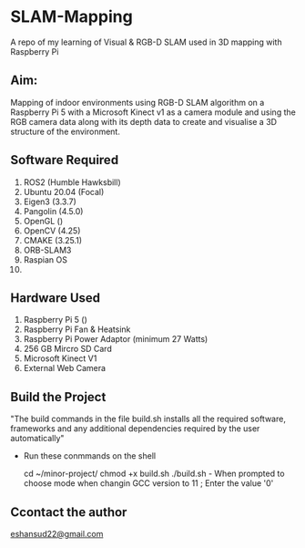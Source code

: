 # SLAM-Mapping
A repo of my learning of Visual &amp; RGB-D SLAM used in 3D mapping with Raspberry Pi

## Aim:
Mapping of indoor environments using RGB-D SLAM algorithm on a Raspberry Pi 5 with a Microsoft Kinect v1 as a camera module and using the RGB camera data along with its depth data to create and visualise a 3D structure of the environment.


## 


## Software Required

1. ROS2 (Humble Hawksbill)
2. Ubuntu 20.04 (Focal)
3. Eigen3 (3.3.7)
4. Pangolin (4.5.0)
5. OpenGL ()
6. OpenCV (4.25)
7. CMAKE (3.25.1)
8. ORB-SLAM3
9. Raspian OS
10. 

## Hardware Used

1. Raspberry Pi 5 ()
2. Raspberry Pi Fan & Heatsink
3. Raspberry Pi Power Adaptor (minimum 27 Watts)
4. 256 GB Mircro SD Card
5. Microsoft Kinect V1
6. External Web Camera


## Build the Project

"The build commands in the file build.sh installs all the required software, \
frameworks and any additional dependencies required by the user automatically"

- Run these conmmands on the shell

	cd ~/minor-project/
	chmod +x build.sh
 	./build.sh
 		- When prompted to choose mode when changin GCC version to 11 ; Enter the value '0'


## Ccontact the author

<email to="mailto:eshansud22@gmail.com">eshansud22@gmail.com</email>
